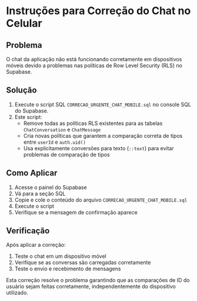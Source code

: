 # Instruções para Correção do Chat no Celular

## Problema
O chat da aplicação não está funcionando corretamente em dispositivos móveis devido a problemas nas políticas de Row Level Security (RLS) no Supabase.

## Solução
1. Execute o script SQL `CORRECAO_URGENTE_CHAT_MOBILE.sql` no console SQL do Supabase.
2. Este script:
   - Remove todas as políticas RLS existentes para as tabelas `ChatConversation` e `ChatMessage`
   - Cria novas políticas que garantem a comparação correta de tipos entre `userId` e `auth.uid()`
   - Usa explicitamente conversões para texto (`::text`) para evitar problemas de comparação de tipos

## Como Aplicar
1. Acesse o painel do Supabase
2. Vá para a seção SQL
3. Copie e cole o conteúdo do arquivo `CORRECAO_URGENTE_CHAT_MOBILE.sql`
4. Execute o script
5. Verifique se a mensagem de confirmação aparece

## Verificação
Após aplicar a correção:
1. Teste o chat em um dispositivo móvel
2. Verifique se as conversas são carregadas corretamente
3. Teste o envio e recebimento de mensagens

Esta correção resolve o problema garantindo que as comparações de ID do usuário sejam feitas corretamente, independentemente do dispositivo utilizado.